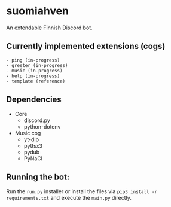 # suomiahven
An extendable Finnish Discord bot. 

## Currently implemented extensions (cogs)
    - ping (in-progress)
    - greeter (in-progress)
    - music (in-progress)
    - help (in-progress)
    - template (reference)

## Dependencies
* Core
    - discord.py
    - python-dotenv
* Music cog
    - yt-dlp
    - pyttsx3
    - pydub
    - PyNaCl

## Running the bot:

Run the `run.py` installer or install the files via `pip3 install -r requirements.txt` and execute the `main.py` directly.
